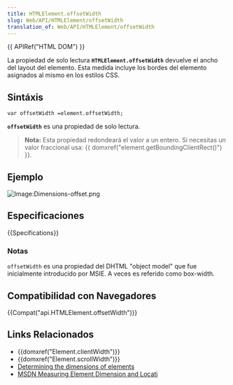 ```yaml
---
title: HTMLElement.offsetWidth
slug: Web/API/HTMLElement/offsetWidth
translation_of: Web/API/HTMLElement/offsetWidth
---
```


{{ APIRef("HTML DOM") }}

La propiedad de solo lectura **`HTMLElement.offsetWidth`** devuelve el ancho del layout del elemento. Esta medida incluye los bordes del elemento asignados al mismo en los estilos CSS.

## Sintáxis

```
var offsetWidth =element.offsetWidth;
```

**`offsetWidth`** es una propiedad de solo lectura.

> **Nota:** Esta propiedad redondeará el valor a un entero. Si necesitas un valor fraccional usa: {{ domxref("element.getBoundingClientRect()") }}.

## Ejemplo

![Image:Dimensions-offset.png](/@api/deki/files/186/=Dimensions-offset.png)

## Especificaciones

{{Specifications}}

### Notas

`offsetWidth` es una propiedad del DHTML "object model" que fue inicialmente introducido por MSIE. A veces es referido como box-width.

## Compatibilidad con Navegadores

{{Compat("api.HTMLElement.offsetWidth")}}

## Links Relacionados

- {{domxref("Element.clientWidth")}}
- {{domxref("Element.scrollWidth")}}
- [Determining the dimensions of elements](/es/docs/Determining_the_dimensions_of_elements)
- [MSDN Measuring Element Dimension and Locati](<https://docs.microsoft.com/en-us/previous-versions//hh781509(v=vs.85)>)
